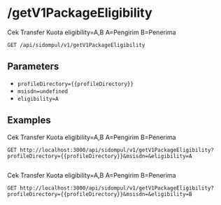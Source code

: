 # /getV1PackageEligibility
Cek Transfer Kuota eligibility&#x3D;A,B A&#x3D;Pengirim B&#x3D;Penerima


```
GET /api/sidompul/v1/getV1PackageEligibility
```

## Parameters
- `profileDirectory={{profileDirectory}}` 
- `msisdn=undefined` 
- `eligibility=A` 

## Examples

Cek Transfer Kuota eligibility&#x3D;A,B A&#x3D;Pengirim B&#x3D;Penerima

```
GET http://localhost:3000/api/sidompul/v1/getV1PackageEligibility?profileDirectory={{profileDirectory}}&msisdn=&eligibility=A


```

Cek Transfer Kuota eligibility&#x3D;A,B A&#x3D;Pengirim B&#x3D;Penerima

```
GET http://localhost:3000/api/sidompul/v1/getV1PackageEligibility?profileDirectory={{profileDirectory}}&msisdn=&eligibility=B


```

